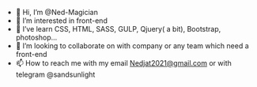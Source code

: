 - 👋 Hi, I’m @Ned-Magician
- 👀 I’m interested in front-end
- 🌱 I’ve learn CSS, HTML, SASS, GULP, Qjuery( a bit), Bootstrap, photoshop...
- 💞️ I’m looking to collaborate on with company or any team which need a front-end
- 📫 How to reach me with my email <Nedjat2021@gmail.com> or with telegram @sandsunlight

<!---
Ned-Magician/Ned-Magician is a ✨ special ✨ repository because its `README.md` (this file) appears on your GitHub profile.
You can click the Preview link to take a look at your changes.
--->
